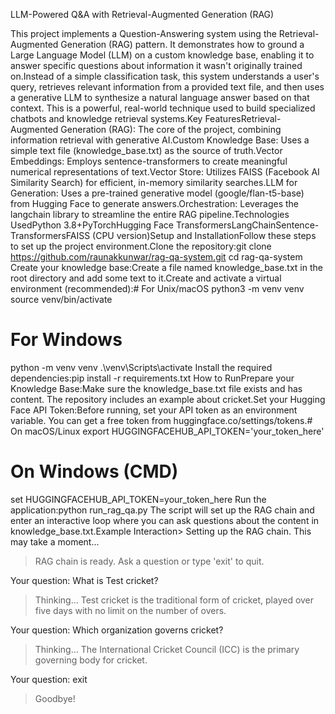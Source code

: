 LLM-Powered Q&A with Retrieval-Augmented Generation (RAG)

This project implements a Question-Answering system using the Retrieval-Augmented Generation (RAG) pattern. It demonstrates how to ground a Large Language Model (LLM) on a custom knowledge base, enabling it to answer specific questions about information it wasn't originally trained on.Instead of a simple classification task, this system understands a user's query, retrieves relevant information from a provided text file, and then uses a generative LLM to synthesize a natural language answer based on that context. This is a powerful, real-world technique used to build specialized chatbots and knowledge retrieval systems.Key FeaturesRetrieval-Augmented Generation (RAG): The core of the project, combining information retrieval with generative AI.Custom Knowledge Base: Uses a simple text file (knowledge_base.txt) as the source of truth.Vector Embeddings: Employs sentence-transformers to create meaningful numerical representations of text.Vector Store: Utilizes FAISS (Facebook AI Similarity Search) for efficient, in-memory similarity searches.LLM for Generation: Uses a pre-trained generative model (google/flan-t5-base) from Hugging Face to generate answers.Orchestration: Leverages the langchain library to streamline the entire RAG pipeline.Technologies UsedPython 3.8+PyTorchHugging Face TransformersLangChainSentence-TransformersFAISS (CPU version)Setup and InstallationFollow these steps to set up the project environment.Clone the repository:git clone https://github.com/raunakkunwar/rag-qa-system.git
cd rag-qa-system
Create your knowledge base:Create a file named knowledge_base.txt in the root directory and add some text to it.Create and activate a virtual environment (recommended):# For Unix/macOS
python3 -m venv venv
source venv/bin/activate

# For Windows
python -m venv venv
.\venv\Scripts\activate
Install the required dependencies:pip install -r requirements.txt
How to RunPrepare your Knowledge Base:Make sure the knowledge_base.txt file exists and has content. The repository includes an example about cricket.Set your Hugging Face API Token:Before running, set your API token as an environment variable. You can get a free token from huggingface.co/settings/tokens.# On macOS/Linux
export HUGGINGFACEHUB_API_TOKEN='your_token_here'

# On Windows (CMD)
set HUGGINGFACEHUB_API_TOKEN=your_token_here
Run the application:python run_rag_qa.py
The script will set up the RAG chain and enter an interactive loop where you can ask questions about the content in knowledge_base.txt.Example Interaction> Setting up the RAG chain. This may take a moment...
> RAG chain is ready. Ask a question or type 'exit' to quit.

Your question: What is Test cricket?
> Thinking...
> Test cricket is the traditional form of cricket, played over five days with no limit on the number of overs.

Your question: Which organization governs cricket?
> Thinking...
> The International Cricket Council (ICC) is the primary governing body for cricket.

Your question: exit
> Goodbye!

